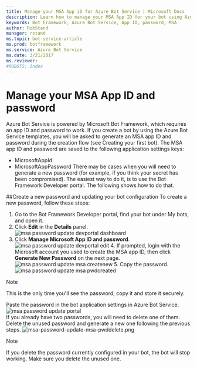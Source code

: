 ```yaml
---
title: Manage your MSA App iD for Azure Bot Service | Microsoft Docs
description: Learn how to manage your MSA App ID for your bot using Azure Bot Service.
keywords: Bot Framework, Azure Bot Service, App ID, password, MSA
author: RobStand
manager: rstand
ms.topic: bot-service-article
ms.prod: botframework
ms.service: Azure Bot Service
ms.date: 3/21/2017
ms.reviewer:
#ROBOTS: Index
---
```


# Manage your MSA App ID and password

Azure Bot Service is powered by Microsoft Bot Framework, which requires an app ID and password to work. If you create a bot by using the Azure Bot Service templates, you will be asked to generate an MSA app ID and password during the creation flow (see Creating your first bot). The MSA app ID and password are saved to the following application settings keys:
- MicrosoftAppId
- MicrosoftAppPassword
There may be cases when you will need to generate a new password (for example, if you think your secret has been compromised). The easiest way to do it, is to use the Bot Framework Developer portal. The following shows how to do that.

##Create a new password and updating your bot configuration
To create a new password, follow these steps:
1. Go to the Bot Framework Developer portal, find your bot under My bots, and open it.
2. Click **Edit** in the **Details** panel. ![msa password update devportal dashboard](~/media/msa-password-update-devportal-dashboard.png) 
3. Click **Manage Microsoft App ID and password**.  ![msa password update devportal edit](~/media/msa-password-update-devportal-edit.png)  4. If prompted, login with the Microsoft account you used to create the MSA app ID, then click **Generate New Password** on the next page.  ![msa password update msa createnew](~/media/msa-password-update-msa-createnew.png) 5. Copy the password.  ![msa password update msa pwdcreated](~/media/msa-password-update-msa-pwdcreated.png)
>[!NOTE]
>This is the only time you'll see the password; copy it and store it securely.

Paste the password in the bot application settings in Azure Bot Service.  ![msa password update portal](~/media/msa-password-update-portal.png)  
If you already have two passwords, you will need to delete one of them. Delete the unused password and generate a new one following the previous steps. ![msa-password-update-msa-pwddelete.png](~/media/msa-password-update-msa-pwddelete.png)

>[!NOTE]
>If you delete the password currently configured in your bot, the bot will stop working. Make sure you delete the unused one.